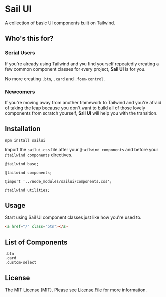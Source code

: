 # Sail UI
A collection of basic UI components built on Tailwind. 

## Who's this for?
### Serial Users
If you're already using Tailwind and you find yourself repeatedly creating 
a few common component classes for every project, **Sail UI** is for you.

No more creating `.btn`, `.card` and `.form-control`.

### Newcomers
If you're moving away from another framework to Tailwind
and you're afraid of taking the leap because you don't want to
build all of those lovely components from scratch yourself, 
**Sail UI** will help you with the transition.   

## Installation
```bash
npm install sailui
```

Import the `sailui.css` file after your `@tailwind components` and before your `@tailwind components` directives.
```postcss
@tailwind base;

@tailwind components;

@import '../node_modules/sailui/components.css';

@tailwind utilities;
```

## Usage
Start using Sail UI component classes just like how you're used to.
```html
<a href="/" class="btn"></a>
```

## List of Components
```
.btn
.card
.custom-select
```




## License
The MIT License (MIT). Please see [License File](LICENSE.md) for more information.